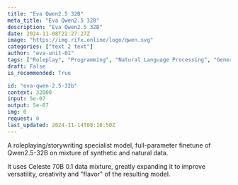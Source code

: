 ```yaml
---
title: "Eva Qwen2.5 32B"
meta_title: "Eva Qwen2.5 32B"
description: "Eva Qwen2.5 32B"
date: 2024-11-08T22:27:27Z
image: "https://img.rifx.online/logo/qwen.svg"
categories: ["text 2 text"]
author: "eva-unit-01"
tags: ["Roleplay", "Programming", "Natural Language Processing", "Generative AI", "Chatbots"]
draft: False
is_recommended: True

id: "eva-qwen-2.5-32b"
context: 32000
input: 5e-07
output: 5e-07
img: 0
request: 0
last_updated: 2024-11-14T08:18:50Z
---
```


A roleplaying/storywriting specialist model, full-parameter finetune of Qwen2.5-32B on mixture of synthetic and natural data.

It uses Celeste 70B 0.1 data mixture, greatly expanding it to improve versatility, creativity and "flavor" of the resulting model.

